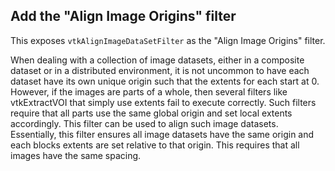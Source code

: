 ## Add the "Align Image Origins" filter

This exposes `vtkAlignImageDataSetFilter` as the "Align Image Origins" filter.

When dealing with a collection of image datasets, either in a composite
dataset or in a distributed environment, it is not uncommon to have each
dataset have its own unique origin such that the extents for each start at 0.
However, if the images are parts of a whole, then several filters like
vtkExtractVOI that simply use extents fail to execute correctly. Such
filters require that all parts use the same global origin and set local
extents accordingly. This filter can be used to align such image
datasets. Essentially, this filter ensures all image datasets have the same
origin and each blocks extents are set relative to that origin. This requires
that all images have the same spacing.
